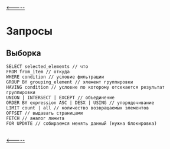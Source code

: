 [<-----](https://github.com/s1tcomsfan/knowledge_warehouse/blob/main/databases/SQL/contents.md)

# Запросы

## Выборка

```
SELECT selected_elements // что
FROM from_item // откуда
WHERE condition // условие фильтрации
GROUP BY grouping_element // элемент группировки
HAVING condition // условие по которому отсекается результат группировки
UNION | INTERSECT | EXCEPT // объединение
ORDER BY expression ASC | DESX | USING // упорядочивание
LIMIT count | all // количество возвращаемых элементов
OFFSET // выдавать страницами
FETCH // аналог лимита
FOR UPDATE // собираемся менять данный (нужна блокировка)
```

##

##

[<-----](https://github.com/s1tcomsfan/knowledge_warehouse/blob/main/databases/SQL/contents.md)